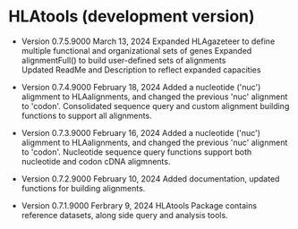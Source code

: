 # HLAtools (development version)

* Version 0.7.5.9000 March 13, 2024
  Expanded HLAgazeteer to define multiple functional and organizational sets of genes
  Expanded alignmentFull() to build user-defined sets of alignments  
  Updated ReadMe and Description to reflect expanded capacities

* Version 0.7.4.9000 February 18, 2024
  Added a nucleotide ('nuc') aligmment to HLAalignments, and changed the previous 'nuc' alignment to 'codon'.
  Consolidated sequence query and custom alignment building functions to support all alignments.

* Version 0.7.3.9000 February 16, 2024
  Added a nucleotide ('nuc') aligmment to HLAalignments, and changed the previous 'nuc' alignment to 'codon'.
  Nucleotide sequence query functions support both nucleotide and codon cDNA aligmnents.

* Version 0.7.2.9000 February 10, 2024
  Added documentation, updated functions for building alignments. 
  
* Version 0.7.1.9000 Ferbrary 9, 2024
  HLAtools Package contains reference datasets, along side query and analysis tools. 
